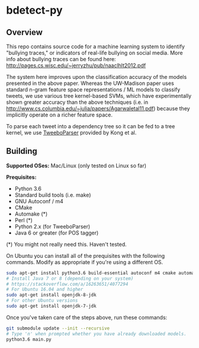 # bdetect-py

## Overview

This repo contains source code for a machine learning system to identify "bullying traces," or indicators of real-life bullying on social media. More info about bullying traces can be found here: http://pages.cs.wisc.edu/~jerryzhu/pub/naaclhlt2012.pdf

The system here improves upon the classification accuracy of the models presented in the above paper. Whereas the UW-Madison paper uses standard n-gram feature space representations / ML models to classify tweets, we use various tree kernel-based SVMs, which have experimentally shown greater accuracy than the above techniques (i.e. in http://www.cs.columbia.edu/~julia/papers/Agarwaletal11.pdf) because they implicitly operate on a richer feature space.

To parse each tweet into a dependency tree so it can be fed to a tree kernel, we use [TweeboParser](https://github.com/ikekonglp/TweeboParser) provided by Kong et al.

## Building

**Supported OSes:** Mac/Linux (only tested on Linux so far)

**Prequisites:**

- Python 3.6
- Standard build tools (i.e. make)
- GNU Autoconf / m4
- CMake
- Automake (*)
- Perl (*)
- Python 2.x (for TweeboParser)
- Java 6 or greater (for POS tagger)

(*) You might not really need this. Haven't tested.

On Ubuntu you can install all of the prequisites with the following commands. Modify as appropriate if you're using a different OS.

```sh
sudo apt-get install python3.6 build-essential autoconf m4 cmake automake perl python
# Install Java 7 or 8 (depending on your system)
# https://stackoverflow.com/a/16263651/4077294
# For Ubuntu 16.04 and higher
sudo apt-get install openjdk-8-jdk
# For other Ubuntu versions
sudo apt-get install openjdk-7-jdk
```

Once you've taken care of the steps above, run these commands:

```sh
git submodule update --init --recursive
# Type 'n' when prompted whether you have already downloaded models.
python3.6 main.py
```
